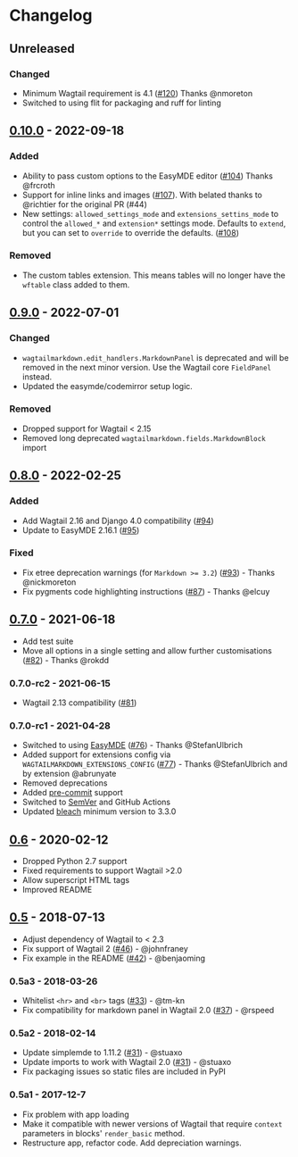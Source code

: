 # Changelog

## Unreleased

### Changed

- Minimum Wagtail requirement is 4.1 ([#120](https://github.com/torchbox/wagtail-markdown/pull/120)) Thanks @nmoreton
- Switched to using flit for packaging and ruff for linting

## [0.10.0] - 2022-09-18

### Added

- Ability to pass custom options to the EasyMDE editor ([#104](https://github.com/torchbox/wagtail-markdown/pull/104)) Thanks @frcroth
- Support for inline links and images ([#107](https://github.com/torchbox/wagtail-markdown/pull/107)). With belated thanks to @richtier for the original PR (#44)
- New settings: `allowed_settings_mode` and `extensions_settins_mode` to control the `allowed_*` and `extension*` settings mode.
  Defaults to `extend`, but you can set to `override` to override the defaults. ([#108](https://github.com/torchbox/wagtail-markdown/pull/108))

### Removed

- The custom tables extension. This means tables will no longer have the `wftable` class added to them.

## [0.9.0] - 2022-07-01

### Changed

- `wagtailmarkdown.edit_handlers.MarkdownPanel` is deprecated and will be removed in the next minor version.
  Use the Wagtail core `FieldPanel` instead.
- Updated the easymde/codemirror setup logic.

### Removed

- Dropped support for Wagtail < 2.15
- Removed long deprecated `wagtailmarkdown.fields.MarkdownBlock` import

## [0.8.0] - 2022-02-25

### Added
- Add Wagtail 2.16 and Django 4.0 compatibility ([#94](https://github.com/torchbox/wagtail-markdown/pull/94))
- Update to EasyMDE 2.16.1 ([#95](https://github.com/torchbox/wagtail-markdown/pull/95))

### Fixed
- Fix etree deprecation warnings (for `Markdown >= 3.2`) ([#93](https://github.com/torchbox/wagtail-markdown/pull/93)) - Thanks @nickmoreton
- Fix pygments code highlighting instructions ([#87](https://github.com/torchbox/wagtail-markdown/pull/87)) - Thanks @elcuy

## [0.7.0] - 2021-06-18

- Add test suite
- Move all options in a single setting and allow further customisations ([#82](https://github.com/torchbox/wagtail-markdown/pull/82)) - Thanks @rokdd

### 0.7.0-rc2 - 2021-06-15

- Wagtail 2.13 compatibility ([#81](https://github.com/torchbox/wagtail-markdown/pull/81))

### 0.7.0-rc1 - 2021-04-28

- Switched to using [EasyMDE](https://github.com/Ionaru/easy-markdown-editor) ([#76](https://github.com/torchbox/wagtail-markdown/pull/76)) - Thanks @StefanUlbrich
- Added support for extensions config via `WAGTAILMARKDOWN_EXTENSIONS_CONFIG` ([#77](https://github.com/torchbox/wagtail-markdown/pull/77)) - Thanks @StefanUlbrich and by extension @abrunyate
- Removed deprecations
- Added [pre-commit](https://pre-commit.com/) support
- Switched to [SemVer](https://semver.org/) and GitHub Actions
- Updated [bleach](https://github.com/mozilla/bleach) minimum version to 3.3.0

## [0.6] - 2020-02-12

- Dropped Python 2.7 support
- Fixed requirements to support Wagtail >2.0
- Allow superscript HTML tags
- Improved README

## [0.5] - 2018-07-13

- Adjust dependency of Wagtail to < 2.3
- Fix support of Wagtail 2 ([#46](https://github.com/torchbox/wagtail-markdown/pull/46)) - @johnfraney
- Fix example in the README ([#42](https://github.com/torchbox/wagtail-markdown/pull/42)) - @benjaoming

### 0.5a3 - 2018-03-26

- Whitelist `<hr>` and `<br>` tags ([#33](https://github.com/torchbox/wagtail-markdown/pull/33)) - @tm-kn
- Fix compatibility for markdown panel in Wagtail 2.0 ([#37](https://github.com/torchbox/wagtail-markdown/pull/37)) - @rspeed

### 0.5a2 - 2018-02-14

- Update simplemde to 1.11.2 ([#31](https://github.com/torchbox/wagtail-markdown/pull/31)) - @stuaxo
- Update imports to work with Wagtail 2.0 ([#31](https://github.com/torchbox/wagtail-markdown/pull/31)) - @stuaxo
- Fix packaging issues so static files are included in PyPI

### 0.5a1 - 2017-12-7

- Fix problem with app loading
- Make it compatible with newer versions of Wagtail that require `context` parameters in blocks' `render_basic` method.
- Restructure app, refactor code. Add depreciation warnings.


[unreleased]: https://github.com/torchbox/wagtail-headless-preview/compare/v0.10.0...HEAD
[0.10.0]: https://github.com/torchbox/wagtail-markdown/compare/v0.9.0...v0.10.0
[0.9.0]: https://github.com/torchbox/wagtail-markdown/compare/0.8.0...v0.9.0
[0.8.0]: https://github.com/torchbox/wagtail-markdown/compare/0.7.0...0.8.0
[0.7.0]: https://github.com/torchbox/wagtail-markdown/compare/0.6...0.7.0
[0.6]: https://github.com/torchbox/wagtail-markdown/compare/0.5...0.6
[0.5]: https://github.com/torchbox/wagtail-markdown/compare/038a0e5...0.5
